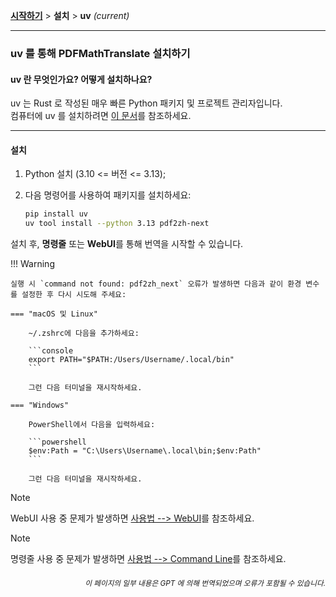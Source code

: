 [**시작하기**](./getting-started.md) > **설치** > **uv** _(current)_

---

### uv 를 통해 PDFMathTranslate 설치하기

#### uv 란 무엇인가요? 어떻게 설치하나요?

uv 는 Rust 로 작성된 매우 빠른 Python 패키지 및 프로젝트 관리자입니다.
<br>
컴퓨터에 uv 를 설치하려면 [이 문서](https://docs.astral.sh/uv/getting-started/installation/)를 참조하세요.

---

#### 설치

1. Python 설치 (3.10 <= 버전 <= 3.13);

2. 다음 명령어를 사용하여 패키지를 설치하세요:

    ```bash
    pip install uv
    uv tool install --python 3.13 pdf2zh-next
    ```

설치 후, **명령줄** 또는 **WebUI**를 통해 번역을 시작할 수 있습니다.

!!! Warning

    실행 시 `command not found: pdf2zh_next` 오류가 발생하면 다음과 같이 환경 변수를 설정한 후 다시 시도해 주세요:

    === "macOS 및 Linux"

        ~/.zshrc에 다음을 추가하세요:

        ```console
        export PATH="$PATH:/Users/Username/.local/bin"
        ```

        그런 다음 터미널을 재시작하세요.

    === "Windows"

        PowerShell에서 다음을 입력하세요:

        ```powershell
        $env:Path = "C:\Users\Username\.local\bin;$env:Path"
        ```

        그런 다음 터미널을 재시작하세요.

> [!NOTE]
> WebUI 사용 중 문제가 발생하면 [사용법 --> WebUI](./USAGE_webui.md)를 참조하세요.

> [!NOTE]
> 명령줄 사용 중 문제가 발생하면 [사용법 --> Command Line](./USAGE_commandline.md)를 참조하세요.

<div align="right"> 
<h6><small>이 페이지의 일부 내용은 GPT 에 의해 번역되었으며 오류가 포함될 수 있습니다.</small></h6>